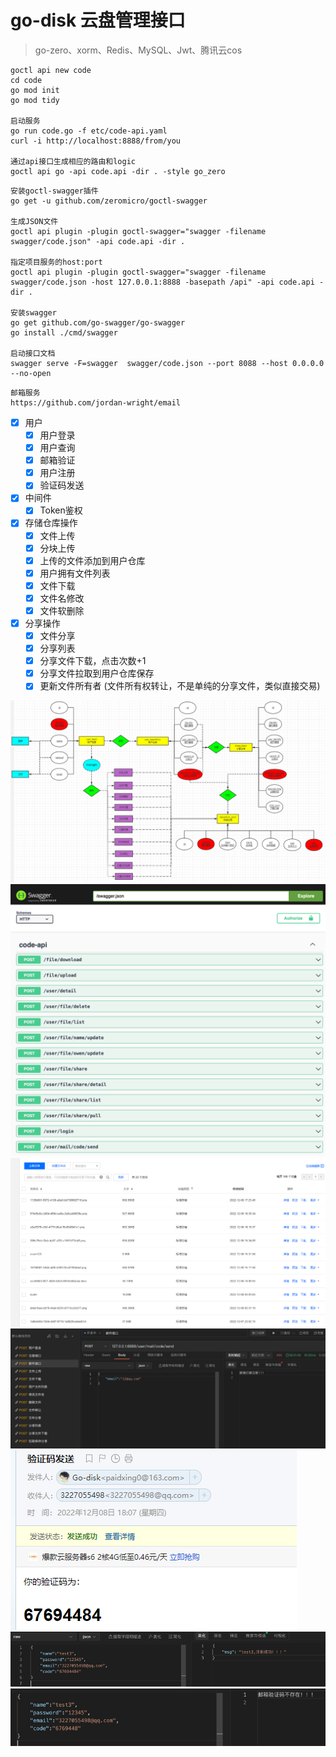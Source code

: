 # go-disk 云盘管理接口
> go-zero、xorm、Redis、MySQL、Jwt、腾讯云cos
> 
> 
```text
goctl api new code
cd code
go mod init
go mod tidy

启动服务
go run code.go -f etc/code-api.yaml  
curl -i http://localhost:8888/from/you

通过api接口生成相应的路由和logic
goctl api go -api code.api -dir . -style go_zero
```
```text
安装goctl-swagger插件
go get -u github.com/zeromicro/goctl-swagger

生成JSON文件
goctl api plugin -plugin goctl-swagger="swagger -filename swagger/code.json" -api code.api -dir .

指定项目服务的host:port
goctl api plugin -plugin goctl-swagger="swagger -filename swagger/code.json -host 127.0.0.1:8888 -basepath /api" -api code.api -dir .

安装swagger
go get github.com/go-swagger/go-swagger
go install ./cmd/swagger

启动接口文档
swagger serve -F=swagger  swagger/code.json --port 8088 --host 0.0.0.0  --no-open

```
```text
邮箱服务
https://github.com/jordan-wright/email
```
- [x] 用户
  - [x] 用户登录
  - [x] 用户查询
  - [x] 邮箱验证
  - [x] 用户注册
  - [x] 验证码发送
- [x] 中间件
  - [x] Token鉴权
- [x] 存储仓库操作
  - [x] 文件上传
  - [x] 分块上传
  - [x] 上传的文件添加到用户仓库
  - [x] 用户拥有文件列表
  - [x] 文件下载
  - [x] 文件名修改
  - [x] 文件软删除
- [x] 分享操作
  - [x] 文件分享
  - [x] 分享列表
  - [x] 分享文件下载，点击次数+1
  - [x] 分享文件拉取到用户仓库保存
  - [x] 更新文件所有者
   (文件所有权转让，不是单纯的分享文件，类似直接交易)

![img.png](code/img/img.png)
![img.png](code/img/img1.png)
![img.png](code/img/img2.png)
![img.png](code/img/img3.png)
![img.png](code/img/img4.png)
![img.png](code/img/img5.png)
![img.png](code/img/img6.png)
